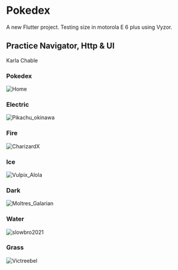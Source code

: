 # Pokedex
A new Flutter project. Testing size in motorola E 6 plus using Vyzor.

## Practice Navigator, Http & UI
Karla Chable

### Pokedex
![Home](./screenshots/screen1.png)

###  Electric
![Pikachu_okinawa](./screenshots/screen2_pikachu.png)

###  Fire
![CharizardX](./screenshots/screen2_charizardX.png)

###  Ice
![Vulpix_Alola](./screenshots/screen2_vulpixA.png)

###  Dark
![Moltres_Galarian](./screenshots/screen2_moltresGal.png)

###  Water
![slowbro2021](./screenshots/screen2_slowbro2021.png)

###  Grass
![Victreebel](./screenshots/screen2_victreebel.png)